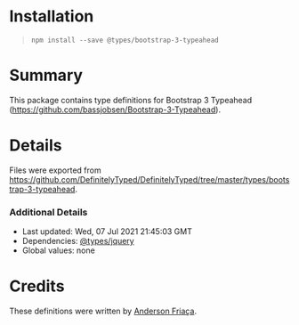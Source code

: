 # Installation
> `npm install --save @types/bootstrap-3-typeahead`

# Summary
This package contains type definitions for Bootstrap 3 Typeahead (https://github.com/bassjobsen/Bootstrap-3-Typeahead).

# Details
Files were exported from https://github.com/DefinitelyTyped/DefinitelyTyped/tree/master/types/bootstrap-3-typeahead.

### Additional Details
 * Last updated: Wed, 07 Jul 2021 21:45:03 GMT
 * Dependencies: [@types/jquery](https://npmjs.com/package/@types/jquery)
 * Global values: none

# Credits
These definitions were written by [Anderson Friaça](https://github.com/AndersonFriaca).
